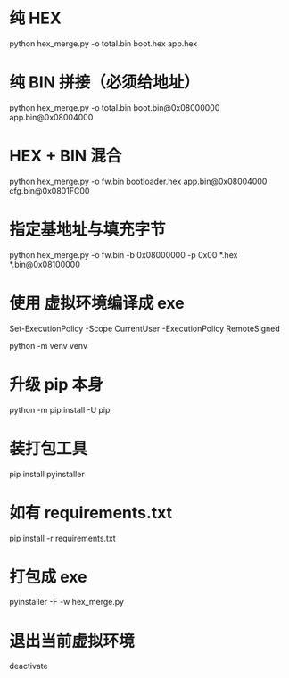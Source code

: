 


# 纯 HEX
python hex_merge.py  -o total.bin  boot.hex  app.hex
# 纯 BIN 拼接（必须给地址）
python hex_merge.py  -o total.bin  boot.bin@0x08000000  app.bin@0x08004000
# HEX + BIN 混合
python hex_merge.py  -o fw.bin  bootloader.hex  app.bin@0x08004000  cfg.bin@0x0801FC00
# 指定基地址与填充字节
python hex_merge.py  -o fw.bin  -b 0x08000000  -p 0x00  *.hex  *.bin@0x08100000



# 使用 虚拟环境编译成 exe
 Set-ExecutionPolicy -Scope CurrentUser -ExecutionPolicy RemoteSigned


 python -m venv venv

# 升级 pip 本身
python -m pip install -U pip

# 装打包工具
pip install pyinstaller

# 如有 requirements.txt
pip install -r requirements.txt

# 打包成 exe
pyinstaller -F -w hex_merge.py

# 退出当前虚拟环境
deactivate